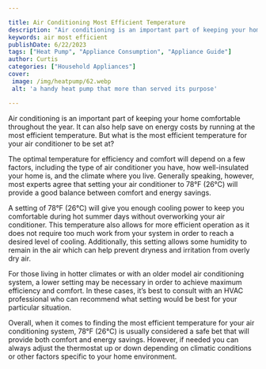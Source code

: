 ```yaml
---

title: Air Conditioning Most Efficient Temperature
description: "Air conditioning is an important part of keeping your home comfortable throughout the year. It can also help save on energy costs ...get more info"
keywords: air most efficient
publishDate: 6/22/2023
tags: ["Heat Pump", "Appliance Consumption", "Appliance Guide"]
author: Curtis
categories: ["Household Appliances"]
cover: 
 image: /img/heatpump/62.webp
 alt: 'a handy heat pump that more than served its purpose'

---
```


Air conditioning is an important part of keeping your home comfortable throughout the year. It can also help save on energy costs by running at the most efficient temperature. But what is the most efficient temperature for your air conditioner to be set at?

The optimal temperature for efficiency and comfort will depend on a few factors, including the type of air conditioner you have, how well-insulated your home is, and the climate where you live. Generally speaking, however, most experts agree that setting your air conditioner to 78°F (26°C) will provide a good balance between comfort and energy savings.

A setting of 78°F (26°C) will give you enough cooling power to keep you comfortable during hot summer days without overworking your air conditioner. This temperature also allows for more efficient operation as it does not require too much work from your system in order to reach a desired level of cooling. Additionally, this setting allows some humidity to remain in the air which can help prevent dryness and irritation from overly dry air.

For those living in hotter climates or with an older model air conditioning system, a lower setting may be necessary in order to achieve maximum efficiency and comfort. In these cases, it’s best to consult with an HVAC professional who can recommend what setting would be best for your particular situation. 

Overall, when it comes to finding the most efficient temperature for your air conditioning system, 78°F (26°C) is usually considered a safe bet that will provide both comfort and energy savings. However, if needed you can always adjust the thermostat up or down depending on climatic conditions or other factors specific to your home environment.
